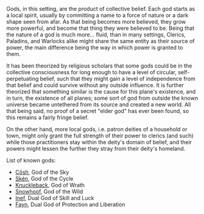 Gods, in this setting, are the product of collective belief. Each god starts as a local spirit, usually by committing a name to a force of nature or a dark shape seen from afar. As that being becomes more believed, they grow more powerful, and become that thing they were believed to be. Being that the nature of a god is much more... fluid, than in many settings, Clerics, Paladins, and Warlocks alike might share the same entity as their source of power, the main difference being the way in which power is granted to them.

It has been theorized by religious scholars that some gods could be in the collective consciousness for long enough to have a level of circular, self-perpetuating belief, such that they might gain a level of independence from that belief and could survive without any outside influence. It is further theorized that something similar is the cause for this plane's existence, and in turn, the existence of all planes; some sort of god from outside the known universe became untethered from its source and created a new world. All that being said, no proof of a secret "elder god" has ever been found, so this remains a fairly fringe belief.

On the other hand, more local gods, i.e. patron deities of a household or town, might only grant the full strength of their power to clerics (and such) while those practitioners stay within the deity's domain of belief, and their powers might lessen the further they stray from their deity's homeland.

List of known gods:
 - [Cōsh](Cōsh.md), God of the Sky
 - [Skén](Skén.md), God of the Cycle
 - [Knuckleback](Knuckleback.md), God of Wrath
 - [Snowhoof](Snowhoof), God of the Wild
 - [Inef](Inef,%20the%20Expert;%20Inef,%20the%20Lucky.md), Dual God of Skill and Luck
 - [Fayn](Fayn,%20the%20Warden;%20Fayn,%20the%20Free.md), Dual God of Protection and Liberation